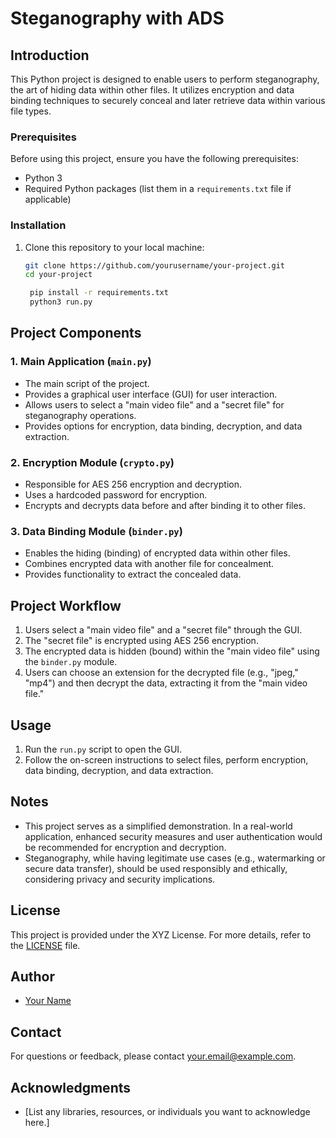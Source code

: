 # Steganography with ADS

## Introduction
This Python project is designed to enable users to perform steganography, the art of hiding data within other files. It utilizes encryption and data binding techniques to securely conceal and later retrieve data within various file types. 

### Prerequisites

Before using this project, ensure you have the following prerequisites:

- Python 3
- Required Python packages (list them in a `requirements.txt` file if applicable)

### Installation

1. Clone this repository to your local machine:

   ```bash
   git clone https://github.com/yourusername/your-project.git
   cd your-project

    pip install -r requirements.txt
    python3 run.py
## Project Components

### 1. Main Application (`main.py`)
- The main script of the project.
- Provides a graphical user interface (GUI) for user interaction.
- Allows users to select a "main video file" and a "secret file" for steganography operations.
- Provides options for encryption, data binding, decryption, and data extraction.

### 2. Encryption Module (`crypto.py`)
- Responsible for AES 256 encryption and decryption.
- Uses a hardcoded password for encryption.
- Encrypts and decrypts data before and after binding it to other files.

### 3. Data Binding Module (`binder.py`)
- Enables the hiding (binding) of encrypted data within other files.
- Combines encrypted data with another file for concealment.
- Provides functionality to extract the concealed data.

## Project Workflow
1. Users select a "main video file" and a "secret file" through the GUI.
2. The "secret file" is encrypted using AES 256 encryption.
3. The encrypted data is hidden (bound) within the "main video file" using the `binder.py` module.
4. Users can choose an extension for the decrypted file (e.g., "jpeg," "mp4") and then decrypt the data, extracting it from the "main video file."

## Usage
1. Run the `run.py` script to open the GUI.
2. Follow the on-screen instructions to select files, perform encryption, data binding, decryption, and data extraction.

## Notes
- This project serves as a simplified demonstration. In a real-world application, enhanced security measures and user authentication would be recommended for encryption and decryption.
- Steganography, while having legitimate use cases (e.g., watermarking or secure data transfer), should be used responsibly and ethically, considering privacy and security implications.

## License
This project is provided under the XYZ License. For more details, refer to the [LICENSE](LICENSE) file.

## Author
- [Your Name](https://github.com/your-username)

## Contact
For questions or feedback, please contact [your.email@example.com](mailto:your.email@example.com).

## Acknowledgments
- [List any libraries, resources, or individuals you want to acknowledge here.]

